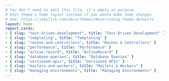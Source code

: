 ```yaml
---
# You don't need to edit this file, it's empty on purpose.
# Edit theme's home layout instead if you wanna make some changes
# See: https://jekyllrb.com/docs/themes/#overriding-theme-defaults
layout: home
report_cards:
- { slug: "test-driven-development", title: "Test-Driven Development" }
- { slug: "templating", title: "Templating" }
- { slug: "routes-and-controllers", title: "Routes & Controllers" }
- { slug: "performance", title: "Performance" }
- { slug: "active-record", title: "ActiveRecord" }
- { slug: "database-queries", title: "Database Queries" }
- { slug: "versioned-apis", title: "Versioned APIs" }
- { slug: "mailers-and-workers", title: "Mailers & Workers" }
- { slug: "managing-environments", title: "Managing Environments" }
---
```

